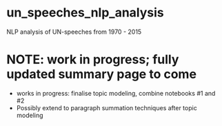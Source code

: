 # un_speeches_nlp_analysis
 NLP analysis of UN-speeches from 1970 - 2015


# NOTE: work in progress; fully updated summary page to come 
* works in progress: finalise topic modeling, combine notebooks #1 and #2
* Possibly extend to paragraph summation techniques after topic modeling 
